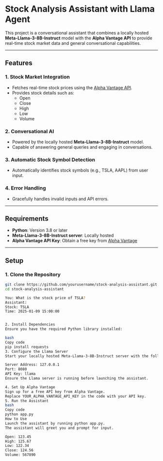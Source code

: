 # **Stock Analysis Assistant with Llama Agent**

This project is a conversational assistant that combines a locally hosted **Meta-Llama-3-8B-Instruct** model with the **Alpha Vantage API** to provide real-time stock market data and general conversational capabilities.

---

## **Features**

### **1. Stock Market Integration**
- Fetches real-time stock prices using the [Alpha Vantage API](https://www.alphavantage.co/).
- Provides stock details such as:
  - Open
  - Close
  - High
  - Low
  - Volume

### **2. Conversational AI**
- Powered by the locally hosted **Meta-Llama-3-8B-Instruct** model.
- Capable of answering general queries and engaging in conversations.

### **3. Automatic Stock Symbol Detection**
- Automatically identifies stock symbols (e.g., TSLA, AAPL) from user input.

### **4. Error Handling**
- Gracefully handles invalid inputs and API errors.

---

## **Requirements**

- **Python**: Version 3.8 or later
- **Meta-Llama-3-8B-Instruct server**: Locally hosted
- **Alpha Vantage API Key**: Obtain a free key from [Alpha Vantage](https://www.alphavantage.co/)

---

## **Setup**

### **1. Clone the Repository**
```bash
git clone https://github.com/yourusername/stock-analysis-assistant.git
cd stock-analysis-assistant

You: What is the stock price of TSLA?
Assistant: 
Stock: TSLA
Time: 2025-01-09 15:00:00


2. Install Dependencies
Ensure you have the required Python library installed:

bash
Copy code
pip install requests
3. Configure the Llama Server
Start your locally hosted Meta-Llama-3-8B-Instruct server with the following settings:

Server Address: 127.0.0.1
Port: 8080
API Key: llama
Ensure the Llama server is running before launching the assistant.

4. Set Up Alpha Vantage
Sign up for a free API key from Alpha Vantage.
Replace YOUR_ALPHA_VANTAGE_API_KEY in the code with your API key.
5. Run the Assistant
bash
Copy code
python app.py
How to Use
Launch the assistant by running python app.py.
The assistant will greet you and prompt for input.

Open: 123.45
High: 125.67
Low: 122.34
Close: 124.56
Volume: 567890
